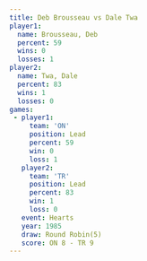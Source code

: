```yaml
---
title: Deb Brousseau vs Dale Twa
player1:              
  name: Brousseau, Deb
  percent: 59         
  wins: 0             
  losses: 1           
player2:              
  name: Twa, Dale     
  percent: 83         
  wins: 1             
  losses: 0           
games:
 - player1:        
     team: 'ON'    
     position: Lead
     percent: 59   
     win: 0        
     loss: 1       
   player2:        
     team: 'TR'    
     position: Lead
     percent: 83   
     win: 1        
     loss: 0       
   event: Hearts       
   year: 1985          
   draw: Round Robin(5)
   score: ON 8 - TR 9  
---
```

